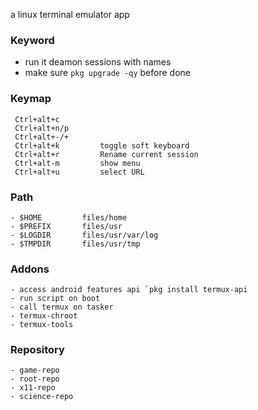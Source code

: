 a linux terminal emulator app

### Keyword
- run it deamon sessions with names
- make sure `pkg upgrade -qy` before done

### Keymap
```
 Ctrl+alt+c
 Ctrl+alt+n/p 
 Ctrl+alt+-/+
 Ctrl+alt+k         toggle soft keyboard
 Ctrl+alt+r         Rename current session
 Ctrl+alt-m         show menu
 Ctrl+alt+u         select URL

```


### Path
```
- $HOME         files/home
- $PREFIX       files/usr   
- $LOGDIR       files/usr/var/log
- $TMPDIR       files/usr/tmp
```

### Addons
```
- access android features api `pkg install termux-api
- run script on boot
- call termux on tasker
- termux-chroot
- termux-tools

```

### Repository
```
- game-repo
- root-repo
- x11-repo
- science-repo
```
